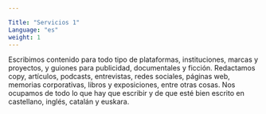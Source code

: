 ```yaml
---

Title: "Servicios 1"
Language: "es"
weight: 1
---
```

Escribimos contenido para todo tipo de plataformas, instituciones, marcas y proyectos, y guiones para publicidad, documentales y ficción. Redactamos copy, artículos, podcasts, entrevistas, redes sociales, páginas web, memorias corporativas, libros y exposiciones, entre otras cosas. Nos ocupamos de todo lo que hay que escribir y de que esté bien escrito en castellano, inglés, catalán y euskara.